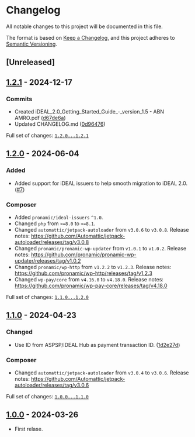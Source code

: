 # Changelog

All notable changes to this project will be documented in this file.

The format is based on [Keep a Changelog](https://keepachangelog.com/en/1.1.0/),
and this project adheres to [Semantic Versioning](https://semver.org/spec/v2.0.0.html).

## [Unreleased]

## [1.2.1] - 2024-12-17

### Commits

- Created iDEAL_2.0_Getting_Started_Guide_-_version_1.5 - ABN AMRO.pdf ([d67de6a](https://github.com/pronamic/pronamic-pay-worldline-open-banking-ideal-2/commit/d67de6a98e88b7ef8ff40fe41b98d996bf115513))
- Updated CHANGELOG.md ([0d96476](https://github.com/pronamic/pronamic-pay-worldline-open-banking-ideal-2/commit/0d96476c44c74d9303efeb4b9f379e8402544dfc))

Full set of changes: [`1.2.0...1.2.1`][1.2.1]

[1.2.1]: https://github.com/pronamic/pronamic-pay-worldline-open-banking-ideal-2/compare/v1.2.0...v1.2.1

## [1.2.0] - 2024-06-04

### Added

- Added support for iDEAL issuers to help smooth migration to iDEAL 2.0. ([#7](https://github.com/pronamic/pronamic-pay-worldline-open-banking-ideal-2/issues/7))

### Composer

- Added `pronamic/ideal-issuers` `^1.0`.
- Changed `php` from `>=8.0` to `>=8.1`.
- Changed `automattic/jetpack-autoloader` from `v3.0.6` to `v3.0.8`.
	Release notes: https://github.com/Automattic/jetpack-autoloader/releases/tag/v3.0.8
- Changed `pronamic/pronamic-wp-updater` from `v1.0.1` to `v1.0.2`.
	Release notes: https://github.com/pronamic/pronamic-wp-updater/releases/tag/v1.0.2
- Changed `pronamic/wp-http` from `v1.2.2` to `v1.2.3`.
	Release notes: https://github.com/pronamic/wp-http/releases/tag/v1.2.3
- Changed `wp-pay/core` from `v4.16.0` to `v4.18.0`.
	Release notes: https://github.com/pronamic/wp-pay-core/releases/tag/v4.18.0

Full set of changes: [`1.1.0...1.2.0`][1.2.0]

[1.2.0]: https://github.com/pronamic/pronamic-pay-worldline-open-banking-ideal-2/compare/v1.1.0...v1.2.0

## [1.1.0] - 2024-04-23

### Changed

- Use ID from ASPSP/iDEAL Hub as payment transaction ID. ([1d2e27d](https://github.com/pronamic/pronamic-pay-worldline-open-banking-ideal-2/commit/1d2e27d4a77e5382d4107f1fffed5c0f7b5b5596))

### Composer

- Changed `automattic/jetpack-autoloader` from `v3.0.4` to `v3.0.6`.
	Release notes: https://github.com/Automattic/jetpack-autoloader/releases/tag/v3.0.6

Full set of changes: [`1.0.0...1.1.0`][1.1.0]

[1.1.0]: https://github.com/pronamic/pronamic-pay-worldline-open-banking-ideal-2/compare/v1.0.0...v1.1.0

## [1.0.0] - 2024-03-26

- First relase.

[1.0.0]: https://github.com/pronamic/pronamic-pay-worldline-open-banking-ideal-2/releases/tag/v1.0.0
